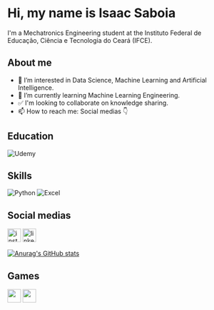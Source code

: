 # Hi, my name is Isaac Saboia

I'm a Mechatronics Engineering student at the Instituto Federal de Educação, Ciência e Tecnologia do Ceará (IFCE).

## About me
- 👀 I’m interested in Data Science, Machine Learning and Artificial Intelligence.
- 🌱 I’m currently learning Machine Learning Engineering.
- ✅ I'm looking to collaborate on knowledge sharing.
- 📫 How to reach me: Social medias 👇

## Education
![Udemy](https://img.shields.io/badge/Udemy-EC5252?style=for-the-badge&logo=Udemy&logoColor=white)

## Skills
![Python](https://img.shields.io/badge/Python-FFD43B?style=for-the-badge&logo=python&logoColor=blue)
![Excel](https://img.shields.io/badge/Microsoft_Excel-217346?style=for-the-badge&logo=microsoft-excel&logoColor=white)

## Social medias
[<img src='https://img.shields.io/badge/Instagram-E4405F?style=for-the-badge&logo=instagram&logoColor=white' alt='instagram' height='30'>](https://www.instagram.com/isaac.jefferson.s/)
[<img src='https://img.shields.io/badge/LinkedIn-0077B5?style=for-the-badge&logo=linkedin&logoColor=white' alt='linkedin' height='30'>](https://www.linkedin.com/in/isaac-jefferson-s/)

[![Anurag's GitHub stats](https://github-readme-stats.vercel.app/api?username=IsaacJefferson7&show_icons=true&theme=dark)](https://github.com/anuraghazra/github-readme-stats)

## Games
[<img src='https://img.shields.io/badge/Steam-000000?style=for-the-badge&logo=steam&logoColor=white' height='30'>](https://steamcommunity.com/profiles/76561198145813118/)
<img src='https://img.shields.io/badge/Counter_Strike-000000?style=for-the-badge&logo=counter-strike&logoColor=white' height='30'>
